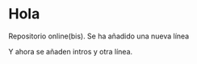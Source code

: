 # Hola
Repositorio online(bis).
Se ha añadido una nueva línea

Y ahora se añaden intros y otra línea.
